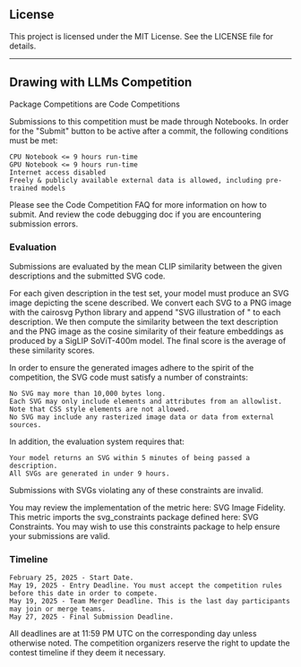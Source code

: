 ## License

This project is licensed under the MIT License. See the LICENSE file for details.

---

## Drawing with LLMs Competition

Package Competitions are Code Competitions

Submissions to this competition must be made through Notebooks. In order for the "Submit" button to be active after a commit, the following conditions must be met:

    CPU Notebook <= 9 hours run-time
    GPU Notebook <= 9 hours run-time
    Internet access disabled
    Freely & publicly available external data is allowed, including pre-trained models

Please see the Code Competition FAQ for more information on how to submit. And review the code debugging doc if you are encountering submission errors.

### Evaluation

Submissions are evaluated by the mean CLIP similarity between the given descriptions and the submitted SVG code.

For each given description in the test set, your model must produce an SVG image depicting the scene described. We convert each SVG to a PNG image with the cairosvg Python library and append "SVG illustration of " to each description. We then compute the similarity between the text description and the PNG image as the cosine similarity of their feature embeddings as produced by a SigLIP SoViT-400m model. The final score is the average of these similarity scores.

In order to ensure the generated images adhere to the spirit of the competition, the SVG code must satisfy a number of constraints:

    No SVG may more than 10,000 bytes long.
    Each SVG may only include elements and attributes from an allowlist. Note that CSS style elements are not allowed.
    No SVG may include any rasterized image data or data from external sources.

In addition, the evaluation system requires that:

    Your model returns an SVG within 5 minutes of being passed a description.
    All SVGs are generated in under 9 hours.

Submissions with SVGs violating any of these constraints are invalid.

You may review the implementation of the metric here: SVG Image Fidelity. This metric imports the svg_constraints package defined here: SVG Constraints. You may wish to use this constraints package to help ensure your submissions are valid.

### Timeline

    February 25, 2025 - Start Date.
    May 19, 2025 - Entry Deadline. You must accept the competition rules before this date in order to compete.
    May 19, 2025 - Team Merger Deadline. This is the last day participants may join or merge teams.
    May 27, 2025 - Final Submission Deadline.

All deadlines are at 11:59 PM UTC on the corresponding day unless otherwise noted. The competition organizers reserve the right to update the contest timeline if they deem it necessary.